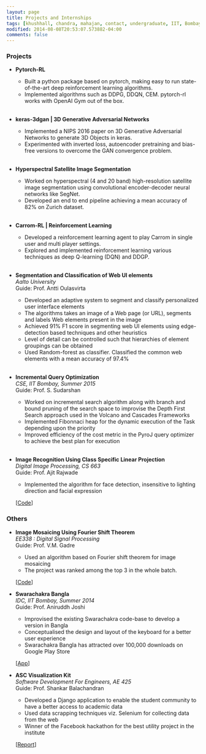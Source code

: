 ```yaml
---
layout: page
title: Projects and Internships
tags: [khushhall, chandra, mahajan, contact, undergraduate, IIT, Bombay, Microsoft Research]
modified: 2014-08-08T20:53:07.573882-04:00
comments: false
---
```


### Projects

* **Pytorch-RL**  
	* Built a python package based on pytorch, making easy to run state-of-the-art deep reinforcement learning algorithms.
	* Implemented algorithms such as DDPG, DDQN, CEM. pytorch-rl works with OpenAI Gym out of the box.
<br><br>
* **keras-3dgan | 3D Generative Adversarial Networks**  
	* Implemented a NIPS 2016 paper on 3D Generative Adversarial Networks to generate 3D Objects in keras.
	* Experimented with inverted loss, autoencoder pretraining and bias-free versions to overcome the GAN convergence problem.
<br><br> 
* **Hyperspectral Satellite Image Segmentation**  
	* Worked on hyperspectral (4 and 20 band) high-resolution satellite image segmentation using convolutional encoder-decoder neural networks like SegNet.
    * Developed an end to end pipeline achieving a mean accuracy of 82% on Zurich dataset.
<br><br> 
* **Carrom-RL | Reinforcement Learning**  
	* Developed a reinforcement learning agent to play Carrom in single user and multi player settings.
    * Explored and implemented reinforcement learning various techniques as deep Q-learning (DQN) and DDGP.
<br><br> 
* **Segmentation and Classification of Web UI elements**  
*Aalto University*  
Guide: Prof. Antti Oulasvirta
	* Developed an adaptive system to segment and classify personalized user interface elements
	* The algorithms takes an image of a Web page (or URL), segments and labels Web elements present in the image
	* Achieved 91% F1 score in segmenting web UI elements using edge-detection based techniques and other heuristics
	* Level of detail can be controlled such that hierarchies of element groupings can be obtained
	* Used Random-forest as classifier. Classified the common web elements with a mean accuracy of 97.4%
<br><br>
* **Incremental Query Optimization**   
*CSE, IIT Bombay, Summer 2015*  
Guide: Prof. S. Sudarshan  
	* Worked on incremental search algorithm along with branch and bound pruning of the search space to improvise the Depth First Search approach used in the Volcano and Cascades Frameworks
	* Implemented Fibonnaci heap for the dynamic execution of the Task depending upon the priority
	* Improved efficiency of the cost metric in the PyroJ query optimizer to achieve the best plan for execution
<br><br>
* **Image Recognition Using Class Specific Linear Projection**  
*Digital Image Processing, CS 663*  
Guide: Prof. Ajit Rajwade
	* Implemented the algorithm for face detection, insensitive to lighting direction and facial expression

	[[Code](http://homepages.iitb.ac.in/~khushhall/application-software-cell.pdf)] 

### Others

* **Image Mosaicing Using Fourier Shift Theorem**  
*EE338 : Digital Signal Processing*  
Guide: Prof. V.M. Gadre
	* Used an algorithm based on Fourier shift theorem for image mosaicing
	* The project was ranked among the top 3 in the whole batch.

	[[Code](https://github.com/khushhallchandra/Image-Mosaicing)] 
* **Swarachakra Bangla**  
*IDC, IIT Bombay, Summer 2014*  
Guide: Prof. Aniruddh Joshi  
	* Improvised the existing Swarachakra code-base to develop a version in Bangla
	* Conceptualised the design and layout of the keyboard for a better user experience
	* Swarachakra Bangla has attracted over 100,000 downloads on Google Play Store      

	[[App](https://play.google.com/store/apps/details?id=iit.android.swarachakraBengali&hl=en)]	
* **ASC Visualization Kit**  
*Software Development For Engineers, AE 425*  
Guide: Prof. Shankar Balachandran 
	* Developed a Django application to enable the student community to have a better access to academic data
	* Used data scrapping techniques viz. Selenium for collecting data from the web
	* Winner of the Facebook hackathon for the best utility project in the institute

	[[Report](http://homepages.iitb.ac.in/~khushhall/application-software-cell.pdf)] 
